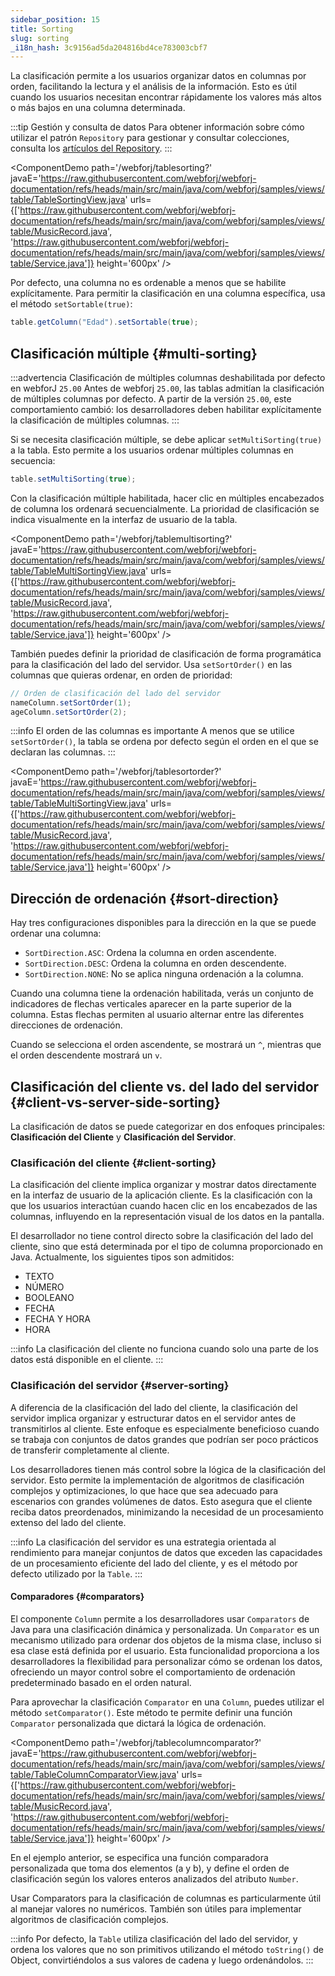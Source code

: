 ```yaml
---
sidebar_position: 15
title: Sorting
slug: sorting
_i18n_hash: 3c9156ad5da204816bd4ce783003cbf7
---
```

La clasificación permite a los usuarios organizar datos en columnas por orden, facilitando la lectura y el análisis de la información. Esto es útil cuando los usuarios necesitan encontrar rápidamente los valores más altos o más bajos en una columna determinada.

:::tip Gestión y consulta de datos
Para obtener información sobre cómo utilizar el patrón `Repository` para gestionar y consultar colecciones, consulta los [artículos del Repository](/docs/advanced/repository/overview).
:::

<ComponentDemo 
path='/webforj/tablesorting?' 
javaE='https://raw.githubusercontent.com/webforj/webforj-documentation/refs/heads/main/src/main/java/com/webforj/samples/views/table/TableSortingView.java'
urls={['https://raw.githubusercontent.com/webforj/webforj-documentation/refs/heads/main/src/main/java/com/webforj/samples/views/table/MusicRecord.java', 
'https://raw.githubusercontent.com/webforj/webforj-documentation/refs/heads/main/src/main/java/com/webforj/samples/views/table/Service.java']}
height='600px'
/>

Por defecto, una columna no es ordenable a menos que se habilite explícitamente. Para permitir la clasificación en una columna específica, usa el método `setSortable(true)`:

```java 
table.getColumn("Edad").setSortable(true);
```

## Clasificación múltiple {#multi-sorting}

:::advertencia Clasificación de múltiples columnas deshabilitada por defecto en webforJ `25.00`
Antes de webforj `25.00`, las tablas admitían la clasificación de múltiples columnas por defecto. A partir de la versión `25.00`, este comportamiento cambió: los desarrolladores deben habilitar explícitamente la clasificación de múltiples columnas.
:::

Si se necesita clasificación múltiple, se debe aplicar `setMultiSorting(true)` a la tabla. Esto permite a los usuarios ordenar múltiples columnas en secuencia:

```java
table.setMultiSorting(true);
```

Con la clasificación múltiple habilitada, hacer clic en múltiples encabezados de columna los ordenará secuencialmente. La prioridad de clasificación se indica visualmente en la interfaz de usuario de la tabla.

<ComponentDemo 
path='/webforj/tablemultisorting?' 
javaE='https://raw.githubusercontent.com/webforj/webforj-documentation/refs/heads/main/src/main/java/com/webforj/samples/views/table/TableMultiSortingView.java'
urls={['https://raw.githubusercontent.com/webforj/webforj-documentation/refs/heads/main/src/main/java/com/webforj/samples/views/table/MusicRecord.java', 
'https://raw.githubusercontent.com/webforj/webforj-documentation/refs/heads/main/src/main/java/com/webforj/samples/views/table/Service.java']}
height='600px'
/>

También puedes definir la prioridad de clasificación de forma programática para la clasificación del lado del servidor. Usa `setSortOrder()` en las columnas que quieras ordenar, en orden de prioridad:

```java
// Orden de clasificación del lado del servidor
nameColumn.setSortOrder(1);
ageColumn.setSortOrder(2);
```

:::info El orden de las columnas es importante
A menos que se utilice `setSortOrder()`, la tabla se ordena por defecto según el orden en el que se declaran las columnas.
:::

<ComponentDemo 
path='/webforj/tablesortorder?' 
javaE='https://raw.githubusercontent.com/webforj/webforj-documentation/refs/heads/main/src/main/java/com/webforj/samples/views/table/TableMultiSortingView.java'
urls={['https://raw.githubusercontent.com/webforj/webforj-documentation/refs/heads/main/src/main/java/com/webforj/samples/views/table/MusicRecord.java', 
'https://raw.githubusercontent.com/webforj/webforj-documentation/refs/heads/main/src/main/java/com/webforj/samples/views/table/Service.java']}
height='600px'
/>

## Dirección de ordenación {#sort-direction}

Hay tres configuraciones disponibles para la dirección en la que se puede ordenar una columna:

- `SortDirection.ASC`: Ordena la columna en orden ascendente.
- `SortDirection.DESC`: Ordena la columna en orden descendente.
- `SortDirection.NONE`: No se aplica ninguna ordenación a la columna.

Cuando una columna tiene la ordenación habilitada, verás un conjunto de indicadores de flechas verticales aparecer en la parte superior de la columna. Estas flechas permiten al usuario alternar entre las diferentes direcciones de ordenación.

Cuando se selecciona el orden ascendente, se mostrará un `^`, mientras que el orden descendente mostrará un `v`.


## Clasificación del cliente vs. del lado del servidor {#client-vs-server-side-sorting}

La clasificación de datos se puede categorizar en dos enfoques principales: **Clasificación del Cliente** y **Clasificación del Servidor**.

### Clasificación del cliente {#client-sorting}

La clasificación del cliente implica organizar y mostrar datos directamente en la interfaz de usuario de la aplicación cliente. Es la clasificación con la que los usuarios interactúan cuando hacen clic en los encabezados de las columnas, influyendo en la representación visual de los datos en la pantalla.

El desarrollador no tiene control directo sobre la clasificación del lado del cliente, sino que está determinada por el tipo de columna proporcionado en Java. Actualmente, los siguientes tipos son admitidos:

- TEXTO
- NÚMERO
- BOOLEANO
- FECHA
- FECHA Y HORA
- HORA

:::info
La clasificación del cliente no funciona cuando solo una parte de los datos está disponible en el cliente.
:::

### Clasificación del servidor {#server-sorting}

A diferencia de la clasificación del lado del cliente, la clasificación del servidor implica organizar y estructurar datos en el servidor antes de transmitirlos al cliente. Este enfoque es especialmente beneficioso cuando se trabaja con conjuntos de datos grandes que podrían ser poco prácticos de transferir completamente al cliente.

Los desarrolladores tienen más control sobre la lógica de la clasificación del servidor. Esto permite la implementación de algoritmos de clasificación complejos y optimizaciones, lo que hace que sea adecuado para escenarios con grandes volúmenes de datos. Esto asegura que el cliente reciba datos preordenados, minimizando la necesidad de un procesamiento extenso del lado del cliente.

:::info
La clasificación del servidor es una estrategia orientada al rendimiento para manejar conjuntos de datos que exceden las capacidades de un procesamiento eficiente del lado del cliente, y es el método por defecto utilizado por la `Table`.
:::

#### Comparadores {#comparators}

El componente `Column` permite a los desarrolladores usar `Comparators` de Java para una clasificación dinámica y personalizada. Un `Comparator` es un mecanismo utilizado para ordenar dos objetos de la misma clase, incluso si esa clase está definida por el usuario. Esta funcionalidad proporciona a los desarrolladores la flexibilidad para personalizar cómo se ordenan los datos, ofreciendo un mayor control sobre el comportamiento de ordenación predeterminado basado en el orden natural.

Para aprovechar la clasificación `Comparator` en una `Column`, puedes utilizar el método `setComparator()`. Este método te permite definir una función `Comparator` personalizada que dictará la lógica de ordenación.

<ComponentDemo 
path='/webforj/tablecolumncomparator?' 
javaE='https://raw.githubusercontent.com/webforj/webforj-documentation/refs/heads/main/src/main/java/com/webforj/samples/views/table/TableColumnComparatorView.java'
urls={['https://raw.githubusercontent.com/webforj/webforj-documentation/refs/heads/main/src/main/java/com/webforj/samples/views/table/MusicRecord.java', 
'https://raw.githubusercontent.com/webforj/webforj-documentation/refs/heads/main/src/main/java/com/webforj/samples/views/table/Service.java']}
height='600px'
/>

En el ejemplo anterior, se especifica una función comparadora personalizada que toma dos elementos (a y b), y define el orden de clasificación según los valores enteros analizados del atributo `Number`.

Usar Comparators para la clasificación de columnas es particularmente útil al manejar valores no numéricos. También son útiles para implementar algoritmos de clasificación complejos.

:::info
Por defecto, la `Table` utiliza clasificación del lado del servidor, y ordena los valores que no son primitivos utilizando el método `toString()` de Object, convirtiéndolos a sus valores de cadena y luego ordenándolos.
:::
